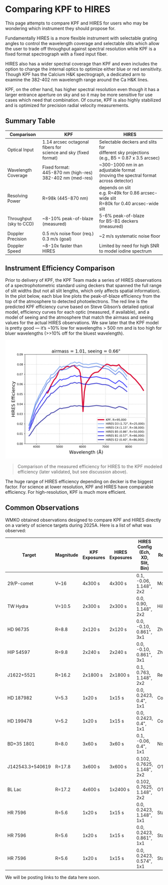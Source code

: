 # Comparing KPF to HIRES

This page attempts to compare KPF and HIRES for users who may be wondering which instrument they should propose for.

Fundamentally HIRES is a more flexible instrument with selectable grating angles to control the wavelength coverage and selectable slits which allow the user to trade off throughput against spectral resolution while KPF is a fixed format spectrograph with a fixed input fiber.

HIRES also has a wider spectral coverage than KPF and even includes the option to change the internal optics to optimize either blue or red sensitivity. Though KPF has the Calcium H&K spectrograph, a dedicated arm to examine the 382-402 nm wavelength range around the Ca H&K lines.

KPF, on the other hand, has higher spectral resolution even though it has a larger entrance aperture on sky and so it may be more sensitive for use cases which need that combination.  Of course, KPF is also highly stabilized and is optimized for precision radial velocity measurements.


## Summary Table

| Comparison | KPF | HIRES |
| ---------- | --- | ----- |
| Optical Input | 1.14 arcsec octagonal fibers for<br>science and sky (fixed format) | Selectable deckers and slits for<br>different sky projections<br>(e.g., B5 = 0.87 x 3.5 arcsec) |
| Wavelength<br>Coverage | Fixed format:<br>445-870 nm (high-res)<br>382-402 nm (med-res) | ~300-1000 nm in an adjustable format<br>(moving the spectral format across detector) |
| Resolving Power | R=98k (445-870 nm) | depends on slit<br>e.g. R=49k for 0.86 arcsec-wide slit<br>R=80k for 0.40 arcsec-wide slit |
| Throughput<br>(sky to CCD) | ~8-10% peak-of-blaze (measured) | 5-6% peak-of-blaze<br>for B5-B1 deckers (measured) |
| Doppler<br>Precision | 0.5 m/s noise floor (req.)<br>0.3 m/s (goal) | ~2 m/s systematic noise floor |
| Doppler Speed | ~8-10x faster than HIRES | Limited by need for high SNR<br>to model iodine spectrum |

## Instrument Efficiency Comparison

Prior to delivery of KPF, the KPF Team made a series of HIRES observations of a spectrophotometric standard using deckers that spanned the full range of slit widths (but not all slit lengths, which only affects spatial information).  In the plot below, each blue line plots the peak-of-blaze efficiency from the top of the atmosphere to detected photoelectrons.  The red line is the predicted KPF efficiency curve based on Steve Gibson’s detailed optical model, efficiency curves for each optic (measured, if available), and a model of seeing and the atmosphere that match the airmass and seeing values for the actual HIRES observations.  We saw later that the KPF model is pretty good — it’s ~10% low for wavelengths > 500 nm and is too high for bluer wavelengths (>>10% off for the bluest wavelength).

![Comparison of the measured efficiency for HIRES to the KPF modeled efficiency (later validated, but see discussion above).](figures/KPFvsHIRES.png)
> Comparison of the measured efficiency for HIRES to the KPF modeled efficiency (later validated, but see discussion above).

The huge range of HIRES efficiency depending on decker is the biggest factor.  For science at lower resolution, KPF and HIRES have comparable efficiency. For high-resolution, KPF is much more efficient.

## Common Observations

WMKO obtained observations designed to compare KPF and HIRES directly on a variety of science targets during 2025A.  Here is a list of what was observed:

| Target           | Magnitude | KPF Exposures | HIRES Exposures | HIRES Config (Ech, XD, Slit, Bin) | Requestor   |
| -----------      | --------- | ------------- | --------------- | --------------------------------- | ----------- |
| 29/P-comet       | V~16      | 4x300 s       | 4x300 s         | 0.1, -0.06, 1.148", 2x2           | McKay       |
| TW Hydra         | V=10.5    | 2x300 s       | 2x300 s         | 0.0, 0.90, 1.148", 2x2            | Hillenbrand |
| HD 96735         | R=8.8     | 2x120 s       | 2x120 s         | 0.0, -0.10, 0.861", 3x1           | Zhang       |
| HIP 54597        | R=9.8     | 2x240 s       | 2x240 s         | 0.0, -0.10, 0.861", 3x1           | Zhang       |
| J1622+5521       | R=16.2    | 2x1800 s      | 2x1800 s        | 0.1, 0.763, 1.148", 2x2           | Redfield    |
| HD 187982        | V=5.3     | 1x20 s        | 1x15 s          | 0.0, 0.2423, 0.4", 1x1            | Cooke       |
| HD 199478        | V=5.2     | 1x20 s        | 1x15 s          | 0.0, 0.2423, 0.4", 1x1            | Cooke       |
| BD+35 1801       | R=8.0     | 3x60 s        | 3x60 s          | 0.1, -0.06, 0.4", 1x1             | Nisak       |
| J142543.3+540619 | R=17.8    | 3x600 s       | 3x600 s         | 0.102, 0.7625, 1.148", 2x2        | O’Meara     |
| BL Lac           | R=17.2    | 4x600 s       | 1x2400 s        | 0.102, 0.7625, 1.148", 2x2        | O’Meara     |
| HR 7596          | R=5.6     | 1x20 s        | 1x15 s          | 0.0, 0.2423, 1.148", 1x1          | Staff       |
| HR 7596          | R=5.6     | 1x20 s        | 1x15 s          | 0.0, 0.2423, 0.861", 1x1          | Staff       |
| HR 7596          | R=5.6     | 1x20 s        | 1x15 s          | 0.0, 0.2423, 0.574", 1x1          | Staff       |

We will be posting links to the data here soon.
